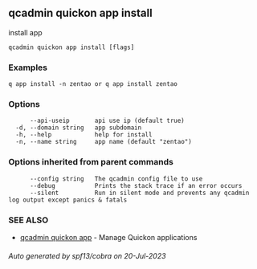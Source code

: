 ## qcadmin quickon app install

install app

```
qcadmin quickon app install [flags]
```

### Examples

```
q app install -n zentao or q app install zentao
```

### Options

```
      --api-useip       api use ip (default true)
  -d, --domain string   app subdomain
  -h, --help            help for install
  -n, --name string     app name (default "zentao")
```

### Options inherited from parent commands

```
      --config string   The qcadmin config file to use
      --debug           Prints the stack trace if an error occurs
      --silent          Run in silent mode and prevents any qcadmin log output except panics & fatals
```

### SEE ALSO

* [qcadmin quickon app](qcadmin_quickon_app.md)	 - Manage Quickon applications

###### Auto generated by spf13/cobra on 20-Jul-2023
